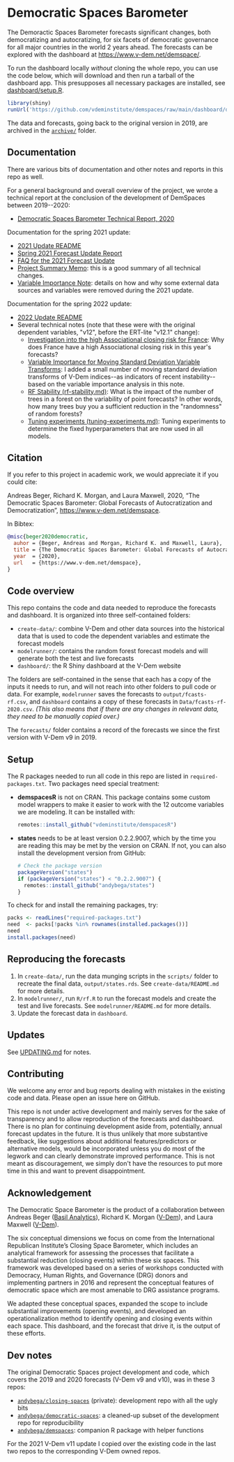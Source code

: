 Democratic Spaces Barometer
===========================

The Demoractic Spaces Barometer forecasts significant changes, both democratizing and autocratizing, for six facets of democratic governance for all major countries in the world 2 years ahead. The forecasts can be explored with the dashboard at https://www.v-dem.net/demspace/.

To run the dashboard locally _without_ cloning the whole repo, you can use the code below, which will download and then run a tarball of the dashboard app. This presupposes all necessary packages are installed, see [dashboard/setup.R](dashboard/setup.R). 

```r
library(shiny)
runUrl('https://github.com/vdeminstitute/demspaces/raw/main/dashboard/demspaces-dashboard.tar.gz')
```

The data and forecasts, going back to the original version in 2019, are archived in the [`archive/`](archive/) folder. 


Documentation
-------------

There are various bits of documentation and other notes and reports in this repo as well.

For a general background and overall overview of the project, we wrote a technical report at the conclusion of the development of DemSpaces between 2019--2020:

- [Democratic Spaces Barometer Technical Report, 2020](docs/IRI_DArch_Final_Report_2020-03-30.pdf)

Documentation for the spring 2021 update:

- [2021 Update README](2021-update/)
- [Spring 2021 Forecast Update Report](docs/DemocraticSpaces2021.pdf)
- [FAQ for the 2021 Forecast Update](docs/DemSpaces2021-Questions.pdf)
- [Project Summary Memo](2021-update/project-summary.pdf): this is a good summary of all technical changes.
- [Variable Importance Note](2021-update/variable-importance.md): details on how and why some external data sources and variables were removed during the 2021 update. 

Documentation for the spring 2022 update:

- [2022 Update README](2022-update/)
- Several technical notes (note that these were with the original dependent variables, "v12", before the ERT-lite "v12.1" change):
  + [Investigation into the high Associational closing risk for France](2022-update/whatif-france.md): Why does France have a high Associational closing risk in this year's forecasts?
  + [Variable Importance for Moving Standard Deviation Variable Transforms](2022-update/vi-sdvars.md): I added a small number of moving standard deviation transforms of V-Dem indices--as indicators of recent instability--based on the variable importance analysis in this note.
  + [RF Stability (rf-stability.md)](rf-stability.md): What is the impact of the number of trees in a forest on the variability of point forecasts? In other words, how many trees buy you a sufficient reduction in the "randomness" of random forests?
  + [Tuning experiments (tuning-experiments.md)](tuning-experiments.md): Tuning experiments to determine the fixed hyperparameters that are now used in all models.


Citation
--------

If you refer to this project in academic work, we would appreciate it if you could cite:

Andreas Beger, Richard K. Morgan, and Laura Maxwell, 2020, “The Democratic Spaces Barometer: Global Forecasts of Autocratization and Democratization”, <https://www.v-dem.net/demspace>.

In Bibtex:

```bibtex
@misc{beger2020democratic,
  auhor = {Beger, Andreas and Morgan, Richard K. and Maxwell, Laura},
  title = {The Democratic Spaces Barometer: Global Forecasts of Autocratization and Democratization},
  year  = {2020},
  url   = {https://www.v-dem.net/demspace},
}
```

Code overview
-------------

This repo contains the code and data needed to reproduce the forecasts and dashboard. It is organized into three self-contained folders:

- `create-data/`: combine V-Dem and other data sources into the historical data that is used to code the dependent variables and estimate the forecast models
- `modelrunner/`: contains the random forest forecast models and will generate both the test and live forecasts
- `dashboard/`: the R Shiny dashboard at the V-Dem website

The folders are self-contained in the sense that each has a copy of the inputs it needs to run, and will not reach into other folders to pull code or data. For example, `modelrunner` saves the forecasts to `output/fcasts-rf.csv`, and `dashboard` contains a copy of these forecasts in `Data/fcasts-rf-2020.csv`. *(This also means that if there are any changes in relevant data, they need to be manually copied over.)*

The `forecasts/` folder contains a record of the forecasts we since the first version with V-Dem v9 in 2019. 

## Setup

The R packages needed to run all code in this repo are listed in `required-packages.txt`. Two packages need special treatment:

- **demspacesR** is not on CRAN. This package contains some custom model wrappers to make it easier to work with the 12 outcome variables we are modeling. It can be installed with:
  ```r
  remotes::install_github("vdeminstitute/demspacesR")
  ```
- **states** needs to be at least version 0.2.2.9007, which by the time you are reading this may be met by the version on CRAN. If not, you can also install the development version from GitHub:
  ```r
  # Check the package version
  packageVersion("states")
  if (packageVersion("states") < "0.2.2.9007") {
    remotes::install_github("andybega/states")
  }
  ```

To check for and install the remaining packages, try:

```r
packs <- readLines("required-packages.txt")
need  <- packs[!packs %in% rownames(installed.packages())]
need
install.packages(need)
```

## Reproducing the forecasts

1. In `create-data/`, run the data munging scripts in the `scripts/` folder to recreate the final data, `output/states.rds`. See `create-data/README.md` for more details.
2. In `modelrunner/`, run `R/rf.R` to run the forecast models and create the test and live forecasts. See `modelrunner/README.md` for more details.
3. Update the forecast data in `dashboard`.

## Updates

See [UPDATING.md](UPDATING.md) for notes.

## Contributing

We welcome any error and bug reports dealing with mistakes in the existing code and data. Please open an issue here on GitHub. 

This repo is not under active development and mainly serves for the sake of transparency and to allow reproduction of the forecasts and dashboard. There is no plan for continuing development aside from, potentially, annual forecast updates in the future. It is thus unlikely that more substantive feedback, like suggestions about additional features/predictors or alternative models, would be incorporated unless you do most of the legwork and can clearly demonstrate improved performance. This is not meant as discouragement, we simply don't have the resources to put more time in this and want to prevent disappointment. 

## Acknowledgement

The Democratic Space Barometer is the product of a collaboration between Andreas Beger ([Basil Analytics](https://www.basilanalytics.com)), Richard K. Morgan ([V-Dem](https://www.v-dem.net/en/)), and Laura Maxwell ([V-Dem](https://www.v-dem.net/en/)).

The six conceptual dimensions we focus on come from the International Republican Institute’s Closing Space Barometer, which includes an analytical framework for assessing the processes that facilitate a substantial reduction (closing events) within these six spaces. This framework was developed based on a series of workshops conducted with Democracy, Human Rights, and Governance (DRG) donors and implementing partners in 2016 and represent the conceptual features of democratic space which are most amenable to DRG assistance programs.

We adapted these conceptual spaces, expanded the scope to include substantial improvements (opening events), and developed an operationalization method to identify opening and closing events within each space. This dashboard, and the forecast that drive it, is the output of these efforts.

## Dev notes

The original Democratic Spaces project development and code, which covers the 2019 and 2020 forecasts (V-Dem v9 and v10), was in these 3 repos:

- [`andybega/closing-spaces`](https://github.com/andybega/closing-spaces) (private): development repo with all the ugly bits
- [`andybega/democratic-spaces`](https://github.com/andybega/democratic-spaces): a cleaned-up subset of the development repo for reproducibility
- [`andybega/demspaces`](https://github.com/andybega/demspaces): companion R package with helper functions

For the 2021 V-Dem v11 update I copied over the existing code in the last two repos to the corresponding V-Dem owned repos. 


